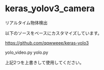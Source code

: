 # keras_yolov3_camera
リアルタイム物体検出

以下のソースをベースにカスタマイズしています。

https://github.com/qqwweee/keras-yolo3

yolo_video.py
yolo.py

上記2つを上書きして使用してください。
